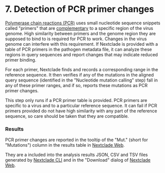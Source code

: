 # 7. Detection of PCR primer changes

[Polymerase chain reactions (PCR)](https://en.wikipedia.org/wiki/Polymerase_chain_reaction) uses small nucleotide sequence snippets called "primers" that are [complementary](<https://en.wikipedia.org/wiki/Complementarity_(molecular_biology)>) to a specific region of the virus genome. High similarity between primers and the genome region they are supposed to bind to is required for PCR to work. Changes in the virus genome can interfere with this requirement. If Nextclade is provided with a table of PCR primers in the pathogen metadata file, it can analyze these regions in query sequences and report changes that may indicate reduced primer binding.

For each primer, Nextclade finds and records a corresponding range in the reference sequence. It then verifies if any of the mutations in the aligned query sequence (identified in the "Nucleotide mutation calling" step) fall in any of these primer ranges, and if so, reports these mutations as PCR primer changes.

This step only runs if a PCR primer table is provided. PCR primers are specific to a virus and to a particular reference sequence. It can fail if PCR primers provided do not have high similarity with any part of the reference sequence, so care should be taken that they are compatible.

### Results

PCR primer changes are reported in the tooltip of the "Mut." (short for "Mutations") column in the results table in [Nextclade Web](../nextclade-web).

They are a included into the analysis results JSON, CSV and TSV files generated by [Nextclade CLI](../nextclade-cli) and in the "Download" dialog of [Nextclade Web](../nextclade-web).
